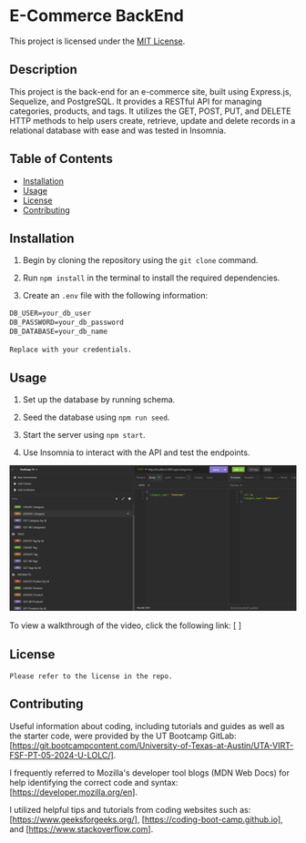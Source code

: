 # E-Commerce BackEnd

This project is licensed under the [MIT License](https://opensource.org/licenses/MIT).

## Description
This project is the back-end for an e-commerce site, built using Express.js, Sequelize, and PostgreSQL. It provides a RESTful API for managing categories, products, and tags. It utilizes the GET, POST, PUT, and DELETE HTTP methods to help users create, retrieve, update and delete records in a relational database with ease and was tested in Insomnia.

## Table of Contents
  - [Installation](#installation)
  - [Usage](#usage)
  - [License](#license)
  - [Contributing](#contributing)

  ## Installation
  
  1. Begin by cloning the repository using the `git clone` command.

  2. Run `npm install` in the terminal to install the required dependencies.

  3. Create an `.env` file with the following information:
  
    DB_USER=your_db_user
    DB_PASSWORD=your_db_password
    DB_DATABASE=your_db_name
  
    Replace with your credentials.
  
  ## Usage

  1. Set up the database by running schema.

  2. Seed the database using `npm run seed`.

  3. Start the server using `npm start`.

  4. Use Insomnia to interact with the API and test the endpoints.

  ![Screenshot of Insomnia](/images/Insomnia.png)

  To view a walkthrough of the video, click the following link: [ ]

  ## License
    
    Please refer to the license in the repo.

  ## Contributing
  
  Useful information about coding, including tutorials and guides as well as the starter code, were provided by the UT Bootcamp GitLab: [https://git.bootcampcontent.com/University-of-Texas-at-Austin/UTA-VIRT-FSF-PT-05-2024-U-LOLC/].
    
  I frequently referred to Mozilla's developer tool blogs (MDN Web Docs) for help identifying the correct code and syntax: [https://developer.mozilla.org/en].
  
  I utilized helpful tips and tutorials from coding websites such as: [https://www.geeksforgeeks.org/], [https://coding-boot-camp.github.io], and [https://www.stackoverflow.com].